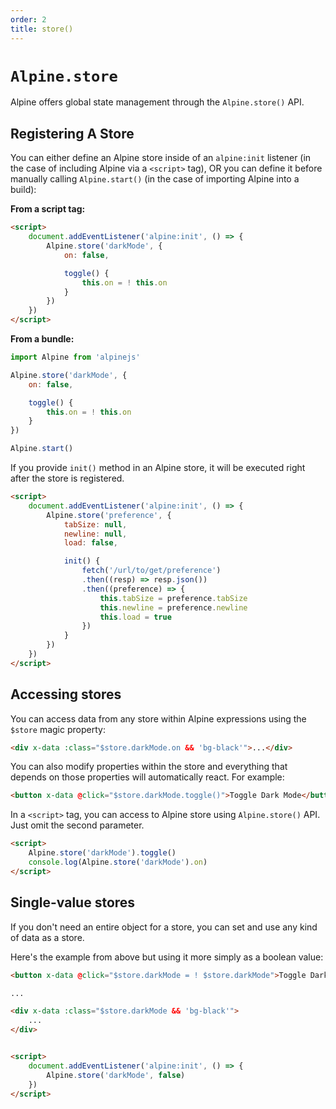 ```yaml
---
order: 2
title: store()
---
```


# `Alpine.store`

Alpine offers global state management through the `Alpine.store()` API.

<a name="registering-a-store"></a>
## Registering A Store

You can either define an Alpine store inside of an `alpine:init` listener (in the case of including Alpine via a `<script>` tag), OR you can define it before manually calling `Alpine.start()` (in the case of importing Alpine into a build):

**From a script tag:**
```html
<script>
    document.addEventListener('alpine:init', () => {
        Alpine.store('darkMode', {
            on: false,

            toggle() {
                this.on = ! this.on
            }
        })
    })
</script>
```

**From a bundle:**
```js
import Alpine from 'alpinejs'

Alpine.store('darkMode', {
    on: false,

    toggle() {
        this.on = ! this.on
    }
})

Alpine.start()
```

If you provide `init()` method in an Alpine store, it will be executed right after the store is registered.

```html
<script>
    document.addEventListener('alpine:init', () => {
        Alpine.store('preference', {
            tabSize: null,
            newline: null,
            load: false,

            init() {
                fetch('/url/to/get/preference')
                .then((resp) => resp.json())
                .then((preference) => {
                    this.tabSize = preference.tabSize
                    this.newline = preference.newline
                    this.load = true
                })
            }
        })
    })
</script>
```

<a name="accessing stores"></a>
## Accessing stores

You can access data from any store within Alpine expressions using the `$store` magic property:

```html
<div x-data :class="$store.darkMode.on && 'bg-black'">...</div>
```

You can also modify properties within the store and everything that depends on those properties will automatically react. For example:

```html
<button x-data @click="$store.darkMode.toggle()">Toggle Dark Mode</button>
```

In a `<script>` tag, you can access to Alpine store using `Alpine.store()` API. Just omit the second parameter.

```html
<script>
    Alpine.store('darkMode').toggle()
    console.log(Alpine.store('darkMode').on)
</script>
```

<a name="single-value-stores"></a>
## Single-value stores

If you don't need an entire object for a store, you can set and use any kind of data as a store.

Here's the example from above but using it more simply as a boolean value:

```html
<button x-data @click="$store.darkMode = ! $store.darkMode">Toggle Dark Mode</button>

...

<div x-data :class="$store.darkMode && 'bg-black'">
    ...
</div>


<script>
    document.addEventListener('alpine:init', () => {
        Alpine.store('darkMode', false)
    })
</script>
```
